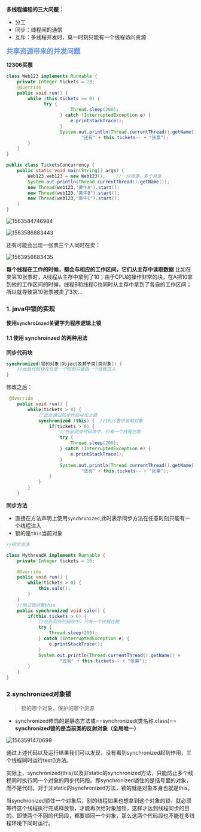 **多线程编程的三大问题：**

- 分工
- 同步：线程间的通信
- 互斥：多线程并发时，莫一时刻只能有一个线程访问资源

<font color=#6495ED size=4>**共享资源带来的并发问题**</font>

**12306买票**

```java
class Web123 implements Runnable {
    private Integer tickets = 20;
    @Override
    public void run() {
        while (this.tickets >= 0) {
              try {
                        Thread.sleep(200);
                    } catch (InterruptedException e) {
                        e.printStackTrace();
                    }
                    System.out.println(Thread.currentThread().getName() +
                            "还有" + this.tickets-- + "张票");
        }
    }
}

public class TicketsConcurrency {
    public static void main(String[] args) {
        Web123 web123 = new Web123();    //一分资源，多个共享
        System.out.println(Thread.currentThread().getName());
        new Thread(web123,"黄牛A").start();
        new Thread(web123,"黄牛B").start();
        new Thread(web123,"黄牛C").start();
    }
}
```

![1563584746984](C:\Users\j2726\AppData\Roaming\Typora\typora-user-images\1563584746984.png)



![1563586883443](C:\Users\j2726\AppData\Roaming\Typora\typora-user-images\1563586883443.png)

还有可能会出现一张票三个人同时在卖：

![1563956683435](C:\Users\j2726\AppData\Roaming\Typora\typora-user-images\1563956683435.png)



**每个线程在工作的时候，都会与相应的工作区间，它们从主存中读取数据**
比如在卖第10张票时，A线程从主存中拿到了10；由于CPU的操作非常的块，在A把10拿到他的工作区间的时候，线程B和线程C也同时从主存中拿到了各自的工作区间；所以就导致第10张票被卖了3次...



### 1.  java中锁的实现



**使用`synchroinzed`关键字为程序逻辑上锁**



#### 1.1 使用 synchroinzed 的两种用法

**同步代码块**

```java
synchronized(锁的对象|Object及其子类[类对象]) {
    //此处代码块在任意一个时刻只能由一个线程进入
}
```

修改之后：

```java
 @Override
    public void run() {
        while(tickets > 0) {
            //此处通过同步代码块加上锁
            synchronized (this) {  //this表示当前对象
                if(tickets > 0) {
                    //在此同步代码块中，只有一个线程在跑
                    try {
                        Thread.sleep(200);
                    } catch (InterruptedException e) {
                        e.printStackTrace();
                    }
                    System.out.println(Thread.currentThread().getName() +
                            "还有" + this.tickets-- + "张票");
                }
            }
        }
    }
```

**同步方法**

- 直接在方法声明上使用`synchronized`,此时表示同步方法在任意时刻只能有一个线程进入
- 锁的是`this`当前对象

```java
//同步方法

class MythreadA implements Runnable {
    private Integer tickets = 10;

    @Override
    public void run() {
        while(tickets > 0) {
            this.sale();
        }
    }
    //隐式锁对象this
    public synchronized void sale() {
        if(this.tickets > 0) {
            //在此同步代码块中，只有一个线程在跑
            try {
                Thread.sleep(200);
            } catch (InterruptedException e) {
                e.printStackTrace();
            }
            System.out.println(Thread.currentThread().getName() +
                    "还有" + this.tickets-- + "张票");
        }
    }
}
```



### 2.synchronized对象锁

> 锁的哪个对象，保护的哪个资源

- synchronized修饰的是静态方法或==synchronized(类名称.class)==   **synchronized锁的是当前类的反射对象（全局唯一）**

![1563591470699](C:\Users\j2726\AppData\Roaming\Typora\typora-user-images\1563591470699.png)

通过上述代码以及运行结果我们可以发现，没有看到synchronized起到作用，三个线程同时运行test()方法。

实际上，synchronized(this)以及非static的synchronized方法，只能防止多个线程同时执行同一个对象的同步代码段。即synchronized锁住的是括号里的对象，而不是代码。对于非static的synchronized方法，锁的就是对象本身也就是this。

当synchronized锁住一个对象后，别的线程如果也想拿到这个对象的锁，就必须等待这个线程执行完成释放锁，才能再次给对象加锁，这样才达到线程同步的目的。即使两个不同的代码段，都要锁同一个对象，那么这两个代码段也不能在多线程环境下同时运行。